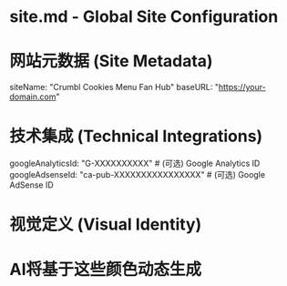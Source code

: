 # site.md - Global Site Configuration

# 网站元数据 (Site Metadata)
siteName: "Crumbl Cookies Menu Fan Hub"
baseURL: "https://your-domain.com"

# 技术集成 (Technical Integrations)
googleAnalyticsId: "G-XXXXXXXXXX"  # (可选) Google Analytics ID
googleAdsenseId: "ca-pub-XXXXXXXXXXXXXXXX" # (可选) Google AdSense ID

# 视觉定义 (Visual Identity)
# AI将基于这些颜色动态生成<style>标签中的CSS变量
colors:
  primary: "#FFC0CB"    # 主色调 (例如: Crumbl Pink)
  secondary: "#4A4A4A"  # 次色调
  background: "#FFFFFF" # 背景色
  text_primary: "#121212" # 主要文字颜色
  text_secondary: "#5A5A5A" # 次要文字颜色
  accent: "#FF69B4"      # 强调色 (例如: 按钮)

# 全局导航 (Global Navigation)
# 用于生成统一的页眉和页脚
navigation:
  - text: "Weekly Menu"
    url: "/"
  - text: "All Cookies"
    url: "/all-cookies/"
  - text: "About Us"
    url: "/about/"
